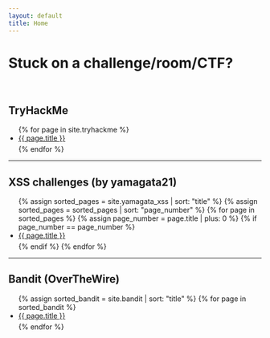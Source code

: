 ```yaml
---
layout: default
title: Home
---
```


<style>
ul {
  list-style-type: disc;
  padding-left: 20px;
}

ul li {
  display: list-item; 
  margin-bottom: 5px;
}
</style>

# Stuck on a challenge/room/CTF?
<br>

## TryHackMe

<ul>
  {% for page in site.tryhackme %}
    <li>
      <a href="{{ site.baseurl }}{{ page.url }}">{{ page.title }}</a>
    </li>
  {% endfor %}
</ul>

---

## XSS challenges (by yamagata21)

<ul>
  {% assign sorted_pages = site.yamagata_xss | sort: "title" %}
  {% assign sorted_pages = sorted_pages | sort: "page_number" %}
  {% for page in sorted_pages %}
    {% assign page_number = page.title | plus: 0 %}
    {% if page_number == page_number %} 
      <li data-order="{{ page_number }}">
        <a href="{{ site.baseurl }}{{ page.url }}">{{ page.title }}</a>
      </li>
    {% endif %}
  {% endfor %}
</ul>

---

## Bandit (OverTheWire)

<ul>
  {% assign sorted_bandit = site.bandit | sort: "title" %}
  {% for page in sorted_bandit %}
    <li>
      <a href="{{ site.baseurl }}{{ page.url }}">{{ page.title }}</a>
    </li>
  {% endfor %}
</ul>

